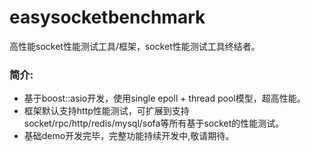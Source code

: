 easysocketbenchmark
===================

高性能socket性能测试工具/框架，socket性能测试工具终结者。

### 简介:
* 基于boost::asio开发，使用single epoll + thread pool模型，超高性能。    
* 框架默认支持http性能测试，可扩展到支持socket/rpc/http/redis/mysql/sofa等所有基于socket的性能测试。
* 基础demo开发完毕，完整功能持续开发中,敬请期待。

